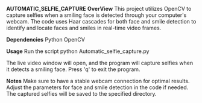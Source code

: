 **AUTOMATIC_SELFIE_CAPTURE**
**OverView**
This project utilizes OpenCV to capture selfies when a smiling face is detected through your computer's webcam. The code uses Haar cascades for both face and smile detection to identify and locate faces and smiles in real-time video frames.

**Dependencies**
Python
OpenCV

**Usage**
Run the script
python Automatic_selfie_capture.py

The live video window will open, and the program will capture selfies when it detects a smiling face.
Press 'q' to exit the program.

**Notes**
Make sure to have a stable webcam connection for optimal results.
Adjust the parameters for face and smile detection in the code if needed.
The captured selfies will be saved to the specified directory.
